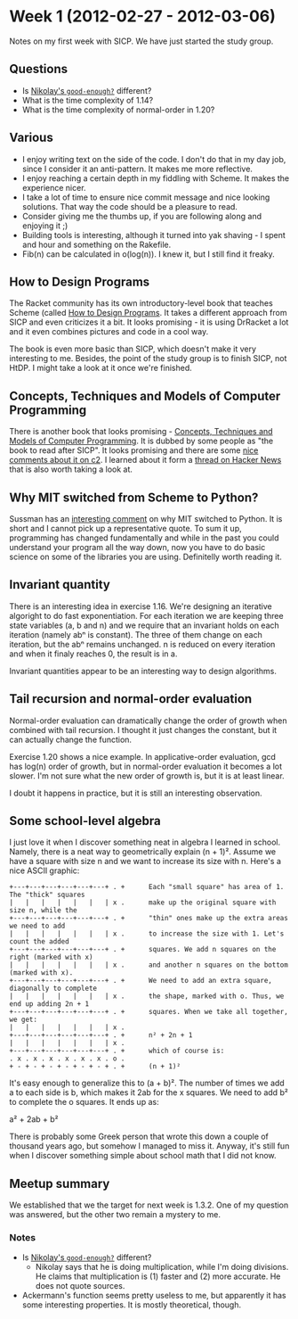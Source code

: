 # Week 1 (2012-02-27 - 2012-03-06)

Notes on my first week with SICP. We have just started the study group.

## Questions

* Is [Nikolay's `good-enough?`][nb-01-07] different?
* What is the time complexity of 1.14?
* What is the time complexity of normal-order in 1.20?

[nb-01-07]: https://github.com/nb/sicp/blob/a468e7e08c03cde42b317d94b5cf0e4db7613212/1.7.scm

## Various

* I enjoy writing text on the side of the code. I don't do that in my day job, since I consider it an anti-pattern. It makes me more reflective.
* I enjoy reaching a certain depth in my fiddling with Scheme. It makes the experience nicer.
* I take a lot of time to ensure nice commit message and nice looking solutions. That way the code should be a pleasure to read.
* Consider giving me the thumbs up, if you are following along and enjoying it ;)
* Building tools is interesting, although it turned into yak shaving - I spent and hour and something on the Rakefile.
* Fib(n) can be calculated in o(log(n)). I knew it, but I still find it freaky.

## How to Design Programs

The Racket community has its own introductory-level book that teaches Scheme (called [How to Design Programs](http://htdp.org/). It takes a different approach from SICP and even criticizes it a bit. It looks promising - it is using DrRacket a lot and it even combines pictures and code in a cool way.

The book is even more basic than SICP, which doesn't make it very interesting to me. Besides, the point of the study group is to finish SICP, not HtDP. I might take a look at it once we're finished.

## Concepts, Techniques and Models of Computer Programming

There is another book that looks promising - [Concepts, Techniques and Models of Computer Programming][ctm]. It is dubbed by some people as "the book to read after SICP". It looks promising and there are some [nice comments about it on c2][ctm-on-c2]. I learned about it form a [thread on Hacker News][sicp-vs-htdp-hn] that is also worth taking a look at.

[ctm]: http://mitpress.mit.edu/catalog/item/default.asp?ttype=2&tid=10142
[ctm-on-c2]: http://c2.com/cgi/wiki?ConceptsTechniquesAndModelsOfComputerProgramming
[sicp-vs-htdp-hn]: http://news.ycombinator.com/item?id=428651

## Why MIT switched from Scheme to Python?

Sussman has an [interesting comment][why-python] on why MIT switched to Python. It is short and I cannot pick up a representative quote. To sum it up, programming has changed fundamentally and while in the past you could understand your program all the way down, now you have to do basic science on some of the libraries you are using. Definitelly worth reading it.

[why-python]: http://www.wisdomandwonder.com/link/2110/why-mit-switched-from-scheme-to-python

## Invariant quantity

There is an interesting idea in exercise 1.16. We're designing an iterative algoright to do fast exponentiation. For each iteration we are keeping three state variables (a, b and n) and we require that an invariant holds on each iteration (namely abⁿ is constant). The three of them change on each iteration, but the abⁿ remains unchanged. n is reduced on every iteration and when it finaly reaches 0, the result is in a.

Invariant quantities appear to be an interesting way to design algorithms.

## Tail recursion and normal-order evaluation

Normal-order evaluation can dramatically change the order of growth when combined with tail recursion. I thought it just changes the constant, but it can actually change the function.

Exercise 1.20 shows a nice example. In applicative-order evaluation, gcd has log(n) order of growth, but in normal-order evaluation it becomes a lot slower. I'm not sure what the new order of growth is, but it is at least linear.

I doubt it happens in practice, but it is still an interesting observation.

## Some school-level algebra

I just love it when I discover something neat in algebra I learned in school. Namely, there is a neat way to geometrically explain (n + 1)². Assume we have a square with size n and we want to increase its size with n. Here's a nice ASCII graphic:

    +---+---+---+---+---+---+ . +      Each "small square" has area of 1. The "thick" squares
    |   |   |   |   |   |   | x .      make up the original square with size n, while the
    +---+---+---+---+---+---+ . +      "thin" ones make up the extra areas we need to add
    |   |   |   |   |   |   | x .      to increase the size with 1. Let's count the added
    +---+---+---+---+---+---+ . +      squares. We add n squares on the right (marked with x)
    |   |   |   |   |   |   | x .      and another n squares on the bottom (marked with x).
    +---+---+---+---+---+---+ . +      We need to add an extra square, diagonally to complete
    |   |   |   |   |   |   | x .      the shape, marked with o. Thus, we end up adding 2n + 1
    +---+---+---+---+---+---+ . +      squares. When we take all together, we get:
    |   |   |   |   |   |   | x .
    +---+---+---+---+---+---+ . +      n² + 2n + 1
    |   |   |   |   |   |   | x .
    +---+---+---+---+---+---+ . +      which of course is:
    . x . x . x . x . x . x . o .
    + - + - + - + - + - + - + . +      (n + 1)²

It's easy enough to generalize this to (a + b)². The number of times we add a to each side is b, which makes it 2ab for the x squares. We need to add b² to complete the o squares. It ends up as:

a² + 2ab + b²

There is probably some Greek person that wrote this down a couple of thousand years ago, but somehow I managed to miss it. Anyway, it's still fun when I discover something simple about school math that I did not know.

## Meetup summary

We established that we the target for next week is 1.3.2. One of my question was answered, but the other two remain a mystery to me.

### Notes
* Is [Nikolay's `good-enough?`][nb-01-07] different?
  * Nikolay says that he is doing multiplication, while I'm doing divisions. He claims that multiplication is (1) faster and (2) more accurate. He does not quote sources.
* Ackermann's function seems pretty useless to me, but apparently it has some interesting properties. It is mostly theoretical, though.

[nb-01-07]: https://github.com/nb/sicp/blob/a468e7e08c03cde42b317d94b5cf0e4db7613212/1.7.scm
